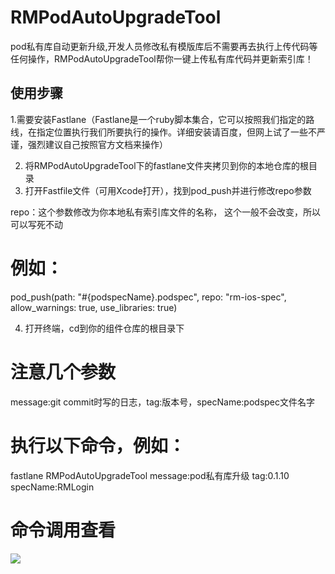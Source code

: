 # RMPodAutoUpgradeTool
pod私有库自动更新升级,开发人员修改私有模版库后不需要再去执行上传代码等任何操作，RMPodAutoUpgradeTool帮你一键上传私有库代码并更新索引库！

## 使用步骤

1.需要安装Fastlane（Fastlane是一个ruby脚本集合，它可以按照我们指定的路线，在指定位置执行我们所要执行的操作。详细安装请百度，但网上试了一些不严谨，强烈建议自己按照官方文档来操作）

2. 将RMPodAutoUpgradeTool下的fastlane文件夹拷贝到你的本地仓库的根目录
3. 打开Fastfile文件（可用Xcode打开），找到pod_push并进行修改repo参数

repo：这个参数修改为你本地私有索引库文件的名称， 这个一般不会改变，所以可以写死不动
# 例如：
pod_push(path: "#{podspecName}.podspec", repo: "rm-ios-spec", allow_warnings: true, use_libraries: true)

4. 打开终端，cd到你的组件仓库的根目录下

# 注意几个参数
 message:git commit时写的日志，tag:版本号，specName:podspec文件名字

# 执行以下命令，例如：
fastlane RMPodAutoUpgradeTool message:pod私有库升级 tag:0.1.10 specName:RMLogin

# 命令调用查看
![](https://img-blog.csdnimg.cn/20190307151939975.png?x-oss-process=image/watermark,type_ZmFuZ3poZW5naGVpdGk,shadow_10,text_aHR0cHM6Ly9ibG9nLmNzZG4ubmV0L3NhY3JpZmljZTEyMw==,size_16,color_FFFFFF,t_70)

